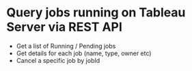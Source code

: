 # Query jobs running on Tableau Server via REST API

* Get a list of Running / Pending jobs
* Get details for each job (name, type, owner etc)
* Cancel a specific job by jobId
